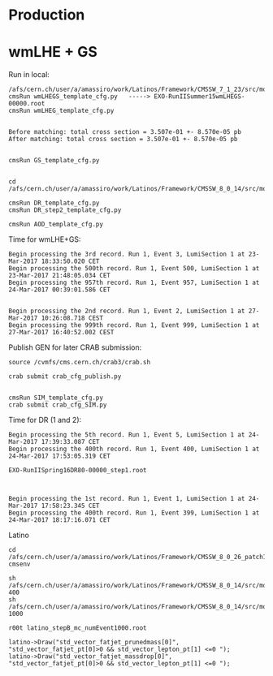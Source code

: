 Production
====

wmLHE + GS
====

Run in local:

    /afs/cern.ch/user/a/amassiro/work/Latinos/Framework/CMSSW_7_1_23/src/monoH/Generation
    cmsRun wmLHEGS_template_cfg.py   -----> EXO-RunIISummer15wmLHEGS-00000.root
    cmsRun wmLHEG_template_cfg.py
    
    
    Before matching: total cross section = 3.507e-01 +- 8.570e-05 pb
    After matching: total cross section = 3.507e-01 +- 8.570e-05 pb

    
    cmsRun GS_template_cfg.py   
    
    
    cd /afs/cern.ch/user/a/amassiro/work/Latinos/Framework/CMSSW_8_0_14/src/monoH/Generation
    
    cmsRun DR_template_cfg.py   
    cmsRun DR_step2_template_cfg.py   

    cmsRun AOD_template_cfg.py   

    
Time for wmLHE+GS:

    Begin processing the 3rd record. Run 1, Event 3, LumiSection 1 at 23-Mar-2017 18:33:50.020 CET
    Begin processing the 500th record. Run 1, Event 500, LumiSection 1 at 23-Mar-2017 21:48:05.034 CET
    Begin processing the 957th record. Run 1, Event 957, LumiSection 1 at 24-Mar-2017 00:39:01.586 CET

    
    Begin processing the 2nd record. Run 1, Event 2, LumiSection 1 at 27-Mar-2017 10:26:08.718 CEST
    Begin processing the 999th record. Run 1, Event 999, LumiSection 1 at 27-Mar-2017 16:40:52.002 CEST

    
    
Publish GEN for later CRAB submission:

    source /cvmfs/cms.cern.ch/crab3/crab.sh
    
    crab submit crab_cfg_publish.py
    
    
    cmsRun SIM_template_cfg.py
    crab submit crab_cfg_SIM.py
    
    
Time for DR (1 and 2):
    
    
    Begin processing the 5th record. Run 1, Event 5, LumiSection 1 at 24-Mar-2017 17:39:33.087 CET
    Begin processing the 400th record. Run 1, Event 400, LumiSection 1 at 24-Mar-2017 17:53:05.319 CET

    EXO-RunIISpring16DR80-00000_step1.root
    
    
    
    Begin processing the 1st record. Run 1, Event 1, LumiSection 1 at 24-Mar-2017 17:58:23.345 CET
    Begin processing the 400th record. Run 1, Event 399, LumiSection 1 at 24-Mar-2017 18:17:16.071 CET

    
Latino

    cd /afs/cern.ch/user/a/amassiro/work/Latinos/Framework/CMSSW_8_0_26_patch1/src/LatinoTrees/AnalysisStep/test/
    cmsenv
    
    sh /afs/cern.ch/user/a/amassiro/work/Latinos/Framework/CMSSW_8_0_14/src/monoH/Generation/latino.sh 400
    sh /afs/cern.ch/user/a/amassiro/work/Latinos/Framework/CMSSW_8_0_14/src/monoH/Generation/latino.sh 1000
    
    r00t latino_stepB_mc_numEvent1000.root
    
    latino->Draw("std_vector_fatjet_prunedmass[0]", "std_vector_fatjet_pt[0]>0 && std_vector_lepton_pt[1] <=0 ");
    latino->Draw("std_vector_fatjet_massdrop[0]", "std_vector_fatjet_pt[0]>0 && std_vector_lepton_pt[1] <=0 ");
    
    
    
    
    